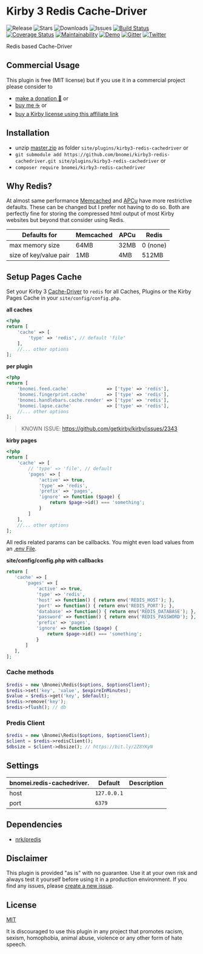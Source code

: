 # Kirby 3 Redis Cache-Driver

![Release](https://flat.badgen.net/packagist/v/bnomei/kirby3-redis-cachedriver?color=ae81ff)
![Stars](https://flat.badgen.net/packagist/ghs/bnomei/kirby3-redis-cachedriver?color=272822)
![Downloads](https://flat.badgen.net/packagist/dt/bnomei/kirby3-redis-cachedriver?color=272822)
![Issues](https://flat.badgen.net/packagist/ghi/bnomei/kirby3-redis-cachedriver?color=e6db74)
[![Build Status](https://flat.badgen.net/travis/bnomei/kirby3-redis-cachedriver)](https://travis-ci.com/bnomei/kirby3-redis-cachedriver)
[![Coverage Status](https://flat.badgen.net/coveralls/c/github/bnomei/kirby3-redis-cachedriver)](https://coveralls.io/github/bnomei/kirby3-redis-cachedriver) 
[![Maintainability](https://flat.badgen.net/codeclimate/maintainability/bnomei/kirby3-redis-cachedriver)](https://codeclimate.com/github/bnomei/kirby3-redis-cachedriver) 
[![Demo](https://flat.badgen.net/badge/website/examples?color=f92672)](https://kirby3-plugins.bnomei.com/redis-cachedriver) 
[![Gitter](https://flat.badgen.net/badge/gitter/chat?color=982ab3)](https://gitter.im/bnomei-kirby-3-plugins/community) 
[![Twitter](https://flat.badgen.net/badge/twitter/bnomei?color=66d9ef)](https://twitter.com/bnomei)

Redis based Cache-Driver

## Commercial Usage

This plugin is free (MIT license) but if you use it in a commercial project please consider to
- [make a donation 🍻](https://www.paypal.me/bnomei/5) or
- [buy me ☕](https://buymeacoff.ee/bnomei) or
- [buy a Kirby license using this affiliate link](https://a.paddle.com/v2/click/1129/35731?link=1170)

## Installation

- unzip [master.zip](https://github.com/bnomei/kirby3-redis-cachedriver/archive/master.zip) as folder `site/plugins/kirby3-redis-cachedriver` or
- `git submodule add https://github.com/bnomei/kirby3-redis-cachedriver.git site/plugins/kirby3-redis-cachedriver` or
- `composer require bnomei/kirby3-redis-cachedriver`

## Why Redis?

At almost same performance [Memcached](https://github.com/memcached/memcached/wiki/ConfiguringServer#commandline-arguments) and [APCu](https://www.php.net/manual/en/apc.configuration.php) have more restrictive defaults. These can be changed but I prefer not having to do so. Both are perfectly fine for storing the compressed html output of most Kirby websites but beyond that consider using Redis.

| Defaults for | Memcached | APCu | Redis |
|----|----|----|----|
| max memory size | 64MB | 32MB | 0 (none) |
| size of key/value pair | 1MB | 4MB | 512MB |

## Setup Pages Cache

Set your Kirby 3 [Cache-Driver](https://getkirby.com/docs/guide/cache#cache-drivers-and-options) to `redis` for all Caches, Plugins or the Kirby Pages Cache in your `site/config/config.php`.

**all caches**
```php
<?php
return [
    'cache' => [
        'type' => 'redis', // default 'file'
    ],
    //... other options
];
```

**per plugin**
```php
<?php
return [
    'bnomei.feed.cache'              => ['type' => 'redis'],
    'bnomei.fingerprint.cache'       => ['type' => 'redis'],
    'bnomei.handlebars.cache.render' => ['type' => 'redis'],
    'bnomei.lapse.cache'             => ['type' => 'redis'],
    //... other options
];
```

> KNOWN ISSUE: https://github.com/getkirby/kirby/issues/2343

**kirby pages**
```php
<?php
return [
    'cache' => [
        // 'type' => 'file', // default
        'pages' => [
            'active' => true,
            'type' => 'redis',
            'prefix' => 'pages',
            'ignore' => function ($page) {
                return $page->id() === 'something';
            }
        ]
    ],
    //... other options
];
```

All redis related params can be callbacks. You might even load values from an [.env File](https://github.com/bnomei/kirby3-dotenv).

**site/config/config.php with callbacks**
 ```php
return [
    'cache' => [
        'pages' => [
            'active' => true,
            'type' => 'redis',
            'host' => function() { return env('REDIS_HOST'); },
            'port' => function() { return env('REDIS_PORT'); },
            'database' => function() { return env('REDIS_DATABASE'); },
            'password' => function() { return env('REDIS_PASSWORD'); },
            'prefix' => 'pages',
            'ignore' => function ($page) {
                return $page->id() === 'something';
            }
        ]
    ],
];
 ```

### Cache methods
```php
$redis = new \Bnomei\Redis($options, $optionsClient);
$redis->set('key', 'value', $expireInMinutes);
$value = $redis->get('key', $default);
$redis->remove('key');
$redis->flush(); // db
```

### Predis Client
```php
$redis = new \Bnomei\Redis($options, $optionsClient);
$client = $redis->redisClient();
$dbsize = $client->dbsize(); // https://bit.ly/2Z8YKyN
```

## Settings

| bnomei.redis-cachedriver.            | Default        | Description               |            
|---------------------------|----------------|---------------------------|
| host | `127.0.0.1` |  |
| port | `6379` |  |


## Dependencies

- [nrk/predis](https://github.com/nrk/predis)

## Disclaimer

This plugin is provided "as is" with no guarantee. Use it at your own risk and always test it yourself before using it in a production environment. If you find any issues, please [create a new issue](https://github.com/bnomei/kirby3-redis-cachedriver/issues/new).

## License

[MIT](https://opensource.org/licenses/MIT)

It is discouraged to use this plugin in any project that promotes racism, sexism, homophobia, animal abuse, violence or any other form of hate speech.
